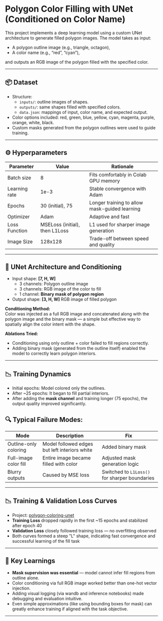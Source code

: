 # Polygon Color Filling with UNet (Conditioned on Color Name)

This project implements a deep learning model using a custom UNet architecture to generate filled polygon images. The model takes as input:
- A polygon outline image (e.g., triangle, octagon),
- A color name (e.g., “red”, “cyan”),

and outputs an RGB image of the polygon filled with the specified color.

---

## 📦 Dataset

- Structure:
  - `inputs/`: outline images of shapes.
  - `outputs/`: same shapes filled with specified colors.
  - `data.json`: mappings of input, color name, and expected output.
- Color options included: red, green, blue, yellow, cyan, magenta, purple, orange, white, black.
- Custom masks generated from the polygon outlines were used to guide training.

---

## ⚙️ Hyperparameters

| Parameter         | Value                          | Rationale                               |
|------------------|---------------------------------|------------------------------------------|
| Batch size        | 8                              | Fits comfortably in Colab GPU memory     |
| Learning rate     | 1e-3                           | Stable convergence with Adam             |
| Epochs            | 30 (initial), 75               | Longer training to allow mask-guided learning |
| Optimizer         | Adam                           | Adaptive and fast                        |
| Loss Function     | MSELoss (initial), then L1Loss | L1 used for sharper image generation     |
| Image Size        | 128x128                        | Trade-off between speed and quality      |

---

## 🧠 UNet Architecture and Conditioning

- Input shape: **[7, H, W]**
  - 3 channels: Polygon outline image
  - 3 channels: RGB image of the color to fill
  - 1 channel: **Binary mask of polygon region**
- Output shape: **[3, H, W]** RGB image of filled polygon

**Conditioning Method:**  
Color was injected as a full RGB image and concatenated along with the polygon image and the binary mask — a simple but effective way to spatially align the color intent with the shape.

**Ablations Tried:**
- Conditioning using only outline + color failed to fill regions correctly.
- Adding binary mask (generated from the outline itself) enabled the model to correctly learn polygon interiors.

---

## 📉 Training Dynamics

- Initial epochs: Model colored only the outlines.
- After ~25 epochs: It began to fill partial interiors.
- After adding the **mask channel** and training longer (75 epochs), the output quality improved significantly.

## 🔍 Typical Failure Modes:
| Mode | Description | Fix |
|------|-------------|-----|
| Outline-only coloring | Model followed edges but left interiors white | Added binary mask |
| Full-image color fill | Entire image became filled with color | Adjusted mask generation logic |
| Blurry outputs | Caused by MSE loss | Switched to `L1Loss()` for sharper boundaries |

---

## 📉 Training & Validation Loss Curves

- Project: [polygon-coloring-unet](https://wandb.ai/aashigupta-1509-mahindra-university/polygon-coloring-unet)
- **Training Loss** dropped rapidly in the first ~15 epochs and stabilized after epoch 40
- **Validation Loss** closely followed training loss — no overfitting observed
- Both curves formed a steep "L" shape, indicating fast convergence and successful learning of the fill task
---

## 🔑 Key Learnings

- **Mask supervision was essential** — model cannot infer fill regions from outline alone.
- Color conditioning via full RGB image worked better than one-hot vector injection.
- Adding visual logging (via wandb and inference notebooks) made debugging and evaluation intuitive.
- Even simple approximations (like using bounding boxes for mask) can greatly enhance training if aligned with the task objective.

---


